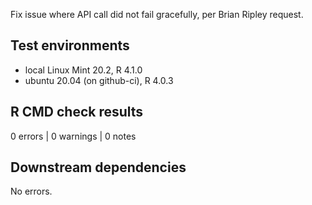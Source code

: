 Fix issue where API call did not fail gracefully, per Brian Ripley request.

## Test environments
* local Linux Mint 20.2, R 4.1.0
* ubuntu 20.04 (on github-ci), R 4.0.3


## R CMD check results
0 errors | 0 warnings | 0 notes


## Downstream dependencies
No errors.